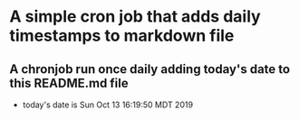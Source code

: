 A simple cron job that adds daily timestamps to markdown file
============================================================
## A chronjob run once daily adding today's date to this README.md file
* today's date is Sun Oct 13 16:19:50 MDT 2019
